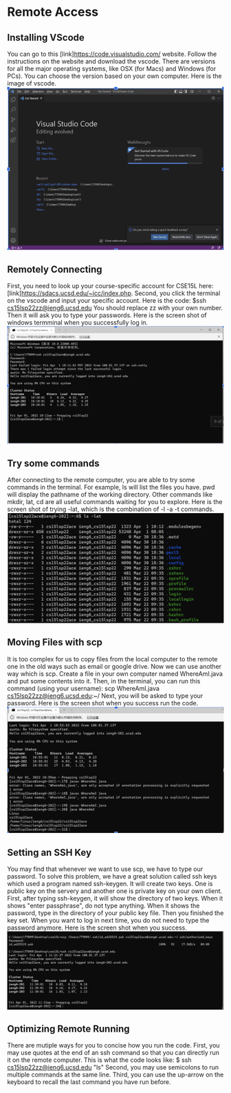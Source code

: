 # Remote Access
## Installing VScode
You can go to this [link]https://code.visualstudio.com/ website. Follow the instructions on the website and download the vscode. There are versions for all the major operating systems, like OSX (for Macs) and Windows (for PCs). You can choose the version based on your own computer. Here is the image of vscode.
![image](vscode.png.png)

## Remotely Connecting
First, you need to look up your course-specific account for CSE15L here: [link]https://sdacs.ucsd.edu/~icc/index.php. Second, you click the terminal on the vscode and input your specific account. Here is the code: $ssh cs15lsp22zz@ieng6.ucsd.edu
You should replace zz with your own number. Then it will ask you to type your passwords. Here is the screen shot of windows termminal when you successfully log in.
![image](start.png)

## Try some commands
After connecting to the remote computer, you are able to try some commands in the terminal. For example, ls will list the files you have. pwd will display the pathname of the working directory. Other commands like mkdir, lat, cd are all useful commands waiting for you to explore.
Here is the screen shot of trying -lat, which is the combination of -l -a -t commands.
![image](commands.png)

## Moving Files with scp
It is too complex for us to copy files from the local computer to the remote one in the old ways such as email or google drive. Now we can use another way which is scp. Create a file in your own computer named WhereAmI.java and put some contents into it. Then, in the terminal, you can run this command (using your username): scp WhereAmI.java cs15lsp22zz@ieng6.ucsd.edu:~/ Next, you will be asked to type your password. Here is the screen shot when you success run the code.
![image](scp.png)

## Setting an SSH Key
You may find that whenever we want to use scp, we have to type our password. To solve this problem, we have a great solution called ssh keys which used a program named ssh-keygen. It will create two keys. One is public key on the servery and another one is private key on your own client. First, after typing ssh-keygen, it will show the directory of two keys. When it shows "enter passphrase", do not type anything. When it shows the password, type in the directory of your public key file. Then you finished the key set. When you want to log in next time, you do not need to type the password anymore. Here is the screen shot when you success.
![image](keys.png)

## Optimizing Remote Running
There are mutiple ways for you to concise how you run the code. First, you may use quotes at the end of an ssh command so that you can directly run it on the remote computer. This is what the code looks like: $ ssh cs15lsp22zz@ieng6.ucsd.edu "ls" Second, you may use semicolons to run multiple commands at the same line. Third, you can use the up-arrow on the keyboard to recall the last command you have run before.